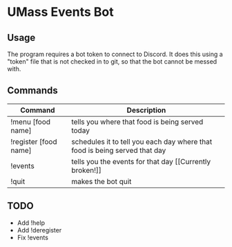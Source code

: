 # UMass Events Bot

## Usage

The program requires a bot token to connect to Discord. It does this using a "token" file that is not checked in to git, so that the bot cannot be messed with.

## Commands

| Command        | Description           |
| ------------- |-------------|
| !menu [food name] | tells you where that food is being served today |
| !register [food name] | schedules it to tell you each day where that food is being served that day |
| !events | tells you the events for that day [[Currently broken!]] |
| !quit | makes the bot quit |

## TODO

* Add !help
* Add !deregister
* Fix !events

